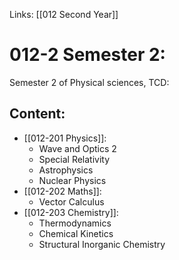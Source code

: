 Links: [[012 Second Year]]

# 012-2 Semester 2:
Semester 2 of Physical sciences, TCD:

## Content:
- [[012-201 Physics]]:
	- Wave and Optics 2
	- Special Relativity
	- Astrophysics
	- Nuclear Physics
- [[012-202 Maths]]:
	- Vector Calculus
- [[012-203 Chemistry]]:
	- Thermodynamics
	- Chemical Kinetics
	- Structural Inorganic Chemistry